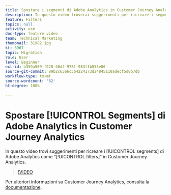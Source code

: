 ```yaml
---
title: Spostare i segmenti di Adobe Analytics in Customer Journey Analytics
description: In questo video troverai suggerimenti per ricreare i segmenti di Adobe Analytics come “filtri” in Customer Journey Analytics.
feature: Filters
topics: null
activity: use
doc-type: feature video
team: Technical Marketing
thumbnail: 31982.jpg
kt: 3967
topic: Migration
role: User
level: Beginner
exl-id: b359a509-f920-40d2-978f-983f1b555e86
source-git-commit: 89b2c6366c3b4224173d24845110adecf5d0b7db
workflow-type: tm+mt
source-wordcount: '62'
ht-degree: 100%

---
```


# Spostare [!UICONTROL Segments] di Adobe Analytics in Customer Journey Analytics

In questo video trovi suggerimenti per ricreare i [!UICONTROL segments] di Adobe Analytics come “[!UICONTROL filters]” in Customer Journey Analytics.

>[!VIDEO](https://video.tv.adobe.com/v/31982/?quality=12&learn=on)

Per ulteriori informazioni su Customer Journey Analytics, consulta la [documentazione](https://experienceleague.adobe.com/docs/analytics-platform/using/cja-landing.html?lang=it).
